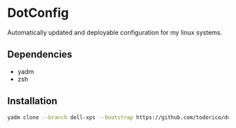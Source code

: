 # DotConfig

Automatically updated and deployable configuration for my linux systems.

## Dependencies

- yadm
- zsh

## Installation

```sh
yadm clone --branch dell-xps --bootstrap https://github.com/todorico/dotconfig.git
```
